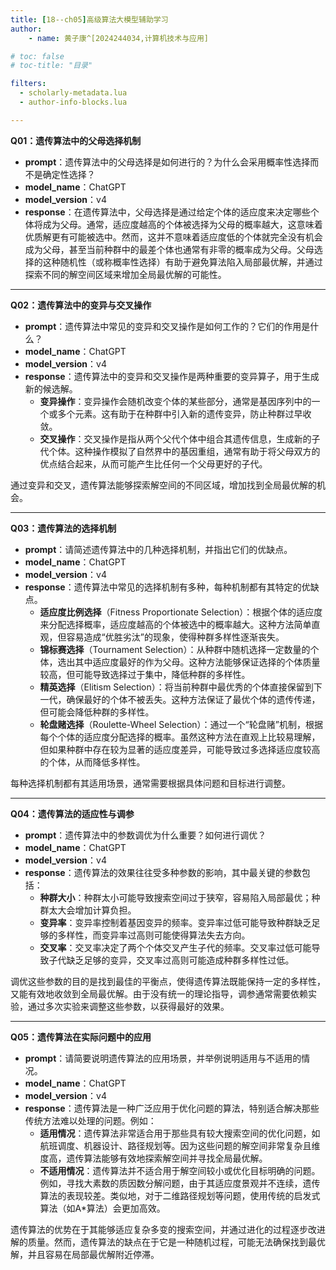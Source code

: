 ```yaml
---
title: [18--ch05]高级算法大模型辅助学习
author:
    - name: 黄子康^[2024244034,计算机技术与应用]

# toc: false
# toc-title: "目录"

filters:
  - scholarly-metadata.lua
  - author-info-blocks.lua

---
```


**Q01：遗传算法中的父母选择机制**

- **prompt**：遗传算法中的父母选择是如何进行的？为什么会采用概率性选择而不是确定性选择？
- **model_name**：ChatGPT
- **model_version**：v4
- **response**：在遗传算法中，父母选择是通过给定个体的适应度来决定哪些个体将成为父母。通常，适应度越高的个体被选择为父母的概率越大，这意味着优质解更有可能被选中。然而，这并不意味着适应度低的个体就完全没有机会成为父母，甚至当前种群中的最差个体也通常有非零的概率成为父母。父母选择的这种随机性（或称概率性选择）有助于避免算法陷入局部最优解，并通过探索不同的解空间区域来增加全局最优解的可能性。

---

**Q02：遗传算法中的变异与交叉操作**

- **prompt**：遗传算法中常见的变异和交叉操作是如何工作的？它们的作用是什么？
- **model_name**：ChatGPT
- **model_version**：v4
- **response**：遗传算法中的变异和交叉操作是两种重要的变异算子，用于生成新的候选解。
  - **变异操作**：变异操作会随机改变个体的某些部分，通常是基因序列中的一个或多个元素。这有助于在种群中引入新的遗传变异，防止种群过早收敛。
  - **交叉操作**：交叉操作是指从两个父代个体中组合其遗传信息，生成新的子代个体。这种操作模拟了自然界中的基因重组，通常有助于将父母双方的优点结合起来，从而可能产生比任何一个父母更好的子代。

通过变异和交叉，遗传算法能够探索解空间的不同区域，增加找到全局最优解的机会。

---

**Q03：遗传算法的选择机制**

- **prompt**：请简述遗传算法中的几种选择机制，并指出它们的优缺点。
- **model_name**：ChatGPT
- **model_version**：v4
- **response**：遗传算法中常见的选择机制有多种，每种机制都有其特定的优缺点。
  - **适应度比例选择**（Fitness Proportionate Selection）：根据个体的适应度来分配选择概率，适应度越高的个体被选中的概率越大。这种方法简单直观，但容易造成“优胜劣汰”的现象，使得种群多样性逐渐丧失。
  - **锦标赛选择**（Tournament Selection）：从种群中随机选择一定数量的个体，选出其中适应度最好的作为父母。这种方法能够保证选择的个体质量较高，但可能导致选择过于集中，降低种群的多样性。
  - **精英选择**（Elitism Selection）：将当前种群中最优秀的个体直接保留到下一代，确保最好的个体不被丢失。这种方法保证了最优个体的遗传传递，但可能会降低种群的多样性。
  - **轮盘赌选择**（Roulette-Wheel Selection）：通过一个“轮盘赌”机制，根据每个个体的适应度分配选择的概率。虽然这种方法在直观上比较易理解，但如果种群中存在较为显著的适应度差异，可能导致过多选择适应度较高的个体，从而降低多样性。

每种选择机制都有其适用场景，通常需要根据具体问题和目标进行调整。

---

**Q04：遗传算法的适应性与调参**

- **prompt**：遗传算法中的参数调优为什么重要？如何进行调优？
- **model_name**：ChatGPT
- **model_version**：v4
- **response**：遗传算法的效果往往受多种参数的影响，其中最关键的参数包括：
  - **种群大小**：种群太小可能导致搜索空间过于狭窄，容易陷入局部最优；种群太大会增加计算负担。
  - **变异率**：变异率控制着基因变异的频率。变异率过低可能导致种群缺乏足够的多样性，而变异率过高则可能使得算法失去方向。
  - **交叉率**：交叉率决定了两个个体交叉产生子代的频率。交叉率过低可能导致子代缺乏足够的变异，交叉率过高则可能造成种群多样性过低。

调优这些参数的目的是找到最佳的平衡点，使得遗传算法既能保持一定的多样性，又能有效地收敛到全局最优解。由于没有统一的理论指导，调参通常需要依赖实验，通过多次实验来调整这些参数，以获得最好的效果。

---

**Q05：遗传算法在实际问题中的应用**

- **prompt**：请简要说明遗传算法的应用场景，并举例说明适用与不适用的情况。
- **model_name**：ChatGPT
- **model_version**：v4
- **response**：遗传算法是一种广泛应用于优化问题的算法，特别适合解决那些传统方法难以处理的问题。例如：
  - **适用情况**：遗传算法非常适合用于那些具有较大搜索空间的优化问题，如航班调度、机器设计、路径规划等。因为这些问题的解空间非常复杂且维度高，遗传算法能够有效地探索解空间并寻找全局最优解。
  - **不适用情况**：遗传算法并不适合用于解空间较小或优化目标明确的问题。例如，寻找大素数的质因数分解问题，由于其适应度景观并不连续，遗传算法的表现较差。类似地，对于二维路径规划等问题，使用传统的启发式算法（如A*算法）会更加高效。

遗传算法的优势在于其能够适应复杂多变的搜索空间，并通过进化的过程逐步改进解的质量。然而，遗传算法的缺点在于它是一种随机过程，可能无法确保找到最优解，并且容易在局部最优解附近停滞。